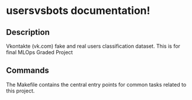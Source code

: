 # usersvsbots documentation!

## Description

Vkontakte (vk.com) fake and real users classification dataset. This is for final MLOps Graded Project

## Commands

The Makefile contains the central entry points for common tasks related to this project.

